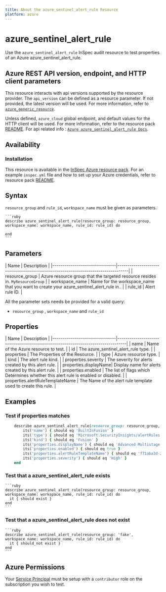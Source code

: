 ```yaml
---
title: About the azure_sentinel_alert_rule Resource
platform: azure
---
```


# azure_sentinel_alert_rule

Use the `azure_sentinel_alert_rule` InSpec audit resource to test properties of an Azure azure_sentinel_alert_rule.

## Azure REST API version, endpoint, and HTTP client parameters

This resource interacts with api versions supported by the resource provider.
The `api_version` can be defined as a resource parameter.
If not provided, the latest version will be used.
For more information, refer to [`azure_generic_resource`](azure_generic_resource.md).

Unless defined, `azure_cloud` global endpoint, and default values for the HTTP client will be used.
For more information, refer to the resource pack [README](../../README.md).
For api related info : [`Azure azure_sentinel_alert_rule Docs`](https://docs.microsoft.com/en-us/rest/api/securityinsights/alert-rule-templates/get).


## Availability

### Installation

This resource is available in the [InSpec Azure resource pack](https://github.com/inspec/inspec-azure).
For an example `inspec.yml` file and how to set up your Azure credentials, refer to resource pack [README](../../README.md#Service-Principal).

## Syntax

`resource_group` and `rule_id`, `workspace_name` must be given as parameters.

    ```ruby
    describe azure_sentinel_alert_rule(resource_group: resource_group, workspace_name: workspace_name, rule_id: rule_id) do
      
    end
    ```

## Parameters

| Name                           | Description                                                                       |
    |--------------------------------|-----------------------------------------------------------------------------------|
| resource_group                 | Azure resource group that the targeted resource resides in. `MyResourceGroup`     |
| workspace_name                           | Name for the workspace_name that you want to create your azure_sentinel_alert_rule in..                                                                 |
| rule_id                 | Alert rule ID. |

All the parameter sets needs be provided for a valid query:
- `resource_group` , `workspace_name` and `rule_id`
## Properties

| Name                           | Description                                                                      |
    |--------------------------------|----------------------------------------------------------------------------------|
| name                           | Name of the Azure resource to test.                                       |
| id                             | The azure_sentinel_alert_rule type.                                                 |
| properties                     | The Properties of the Resource.                                | 
| type | Azure resource type. |
| kind | The alert rule kind. |
| properties.severity | The severity for alerts created by this alert rule.  |
| properties.displayName| Display name for alerts created by this alert rule.  |
| properties.enabled | The list of flags which Determines whether this alert rule is enabled or disabled.  |
| properties.alertRuleTemplateName | The Name of the alert rule template used to create this rule. |
## Examples

### Test if properties matches

  ```ruby
      describe azure_sentinel_alert_rule(resource_group: resource_group, workspace_name: workspace_name, rule_id: rule_id) do
          its('name') { should eq 'BuiltInFusion' }
          its('type') { should eq 'Microsoft.SecurityInsights/alertRules' }
          its('kind') { should eq 'Fusion' }
          its('properties.displayName') { should eq 'Advanced Multistage Attack Detection' }
          its('properties.enabled') { should eq true }
          its('properties.alertRuleTemplateName') { should eq 'f71aba3d-28fb-450b-b192-4e76a83015c8' }
          its('properties.severity') { should eq 'High' }
      end
  ```


### Test that a azure_sentinel_alert_rule exists

    ```ruby
    describe azure_sentinel_alert_rule(resource_group: resource_group, workspace_name: workspace_name, rule_id: rule_id) do
      it { should exist }
    end
    ```

### Test that a azure_sentinel_alert_rule does not exist

    ```ruby
    describe azure_sentinel_alert_rule(resource_group: 'fake', workspace_name: workspace_name, rule_id: rule_id) do
      it { should_not exist }
    end
    ```

## Azure Permissions

Your [Service Principal](https://docs.microsoft.com/en-us/azure/azure-resource-manager/resource-group-create-service-principal-portal) must be setup with a `contributor` role on the subscription you wish to test.